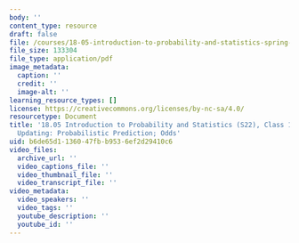 ```yaml
---
body: ''
content_type: resource
draft: false
file: /courses/18-05-introduction-to-probability-and-statistics-spring-2022/mit18_05_s22_lec12.pdf
file_size: 133304
file_type: application/pdf
image_metadata:
  caption: ''
  credit: ''
  image-alt: ''
learning_resource_types: []
license: https://creativecommons.org/licenses/by-nc-sa/4.0/
resourcetype: Document
title: '18.05 Introduction to Probability and Statistics (S22), Class 12 Slides: Bayesian
  Updating: Probabilistic Prediction; Odds'
uid: b6de65d1-1360-47fb-b953-6ef2d29410c6
video_files:
  archive_url: ''
  video_captions_file: ''
  video_thumbnail_file: ''
  video_transcript_file: ''
video_metadata:
  video_speakers: ''
  video_tags: ''
  youtube_description: ''
  youtube_id: ''
---
```

